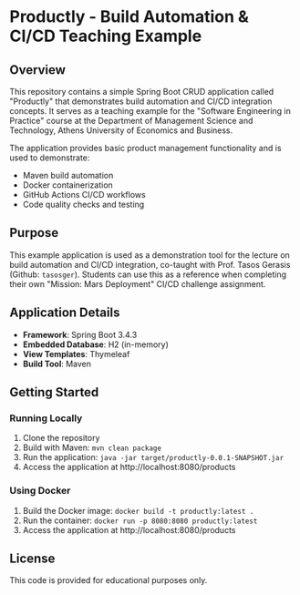 # Productly - Build Automation & CI/CD Teaching Example

## Overview

This repository contains a simple Spring Boot CRUD application called "Productly" that demonstrates build automation and CI/CD integration concepts. It serves as a teaching example for the "Software Engineering in Practice" course at the Department of Management Science and Technology, Athens University of Economics and Business.

The application provides basic product management functionality and is used to demonstrate:

- Maven build automation
- Docker containerization
- GitHub Actions CI/CD workflows
- Code quality checks and testing

## Purpose

This example application is used as a demonstration tool for the lecture on build automation and CI/CD integration, co-taught with Prof. Tasos Gerasis (Github: `tasosger`). Students can use this as a reference when completing their own "Mission: Mars Deployment" CI/CD challenge assignment.

## Application Details

- **Framework**: Spring Boot 3.4.3
- **Embedded Database**: H2 (in-memory)
- **View Templates**: Thymeleaf
- **Build Tool**: Maven

## Getting Started

### Running Locally

1. Clone the repository
2. Build with Maven: `mvn clean package`
3. Run the application: `java -jar target/productly-0.0.1-SNAPSHOT.jar`
4. Access the application at http://localhost:8080/products

### Using Docker

1. Build the Docker image: `docker build -t productly:latest .`
2. Run the container: `docker run -p 8080:8080 productly:latest`
3. Access the application at http://localhost:8080/products

## License

This code is provided for educational purposes only.
